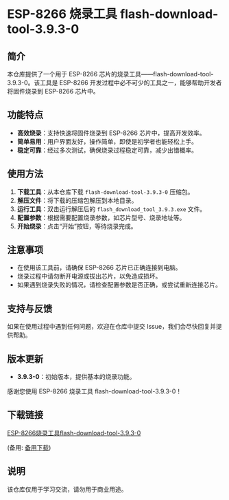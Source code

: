 # ESP-8266 烧录工具 flash-download-tool-3.9.3-0

## 简介

本仓库提供了一个用于 ESP-8266 芯片的烧录工具——flash-download-tool-3.9.3-0。该工具是 ESP-8266 开发过程中必不可少的工具之一，能够帮助开发者将固件烧录到 ESP-8266 芯片中。

## 功能特点

- **高效烧录**：支持快速将固件烧录到 ESP-8266 芯片中，提高开发效率。
- **简单易用**：用户界面友好，操作简单，即使是初学者也能轻松上手。
- **稳定可靠**：经过多次测试，确保烧录过程稳定可靠，减少出错概率。

## 使用方法

1. **下载工具**：从本仓库下载 `flash-download-tool-3.9.3-0` 压缩包。
2. **解压文件**：将下载的压缩包解压到本地目录。
3. **运行工具**：双击运行解压后的 `flash_download_tool_3.9.3.exe` 文件。
4. **配置参数**：根据需要配置烧录参数，如芯片型号、烧录地址等。
5. **开始烧录**：点击“开始”按钮，等待烧录完成。

## 注意事项

- 在使用该工具前，请确保 ESP-8266 芯片已正确连接到电脑。
- 烧录过程中请勿断开电源或拔出芯片，以免造成损坏。
- 如果遇到烧录失败的情况，请检查配置参数是否正确，或尝试重新连接芯片。

## 支持与反馈

如果在使用过程中遇到任何问题，欢迎在仓库中提交 Issue，我们会尽快回复并提供帮助。

## 版本更新

- **3.9.3-0**：初始版本，提供基本的烧录功能。

感谢您使用 ESP-8266 烧录工具 flash-download-tool-3.9.3-0！

## 下载链接
[ESP-8266烧录工具flash-download-tool-3.9.3-0](https://pan.quark.cn/s/1c29e3dd1603) 

(备用: [备用下载](https://pan.baidu.com/s/1YgSKJWfMPL_6pIlRtW4fCg?pwd=1234))

## 说明

该仓库仅用于学习交流，请勿用于商业用途。
